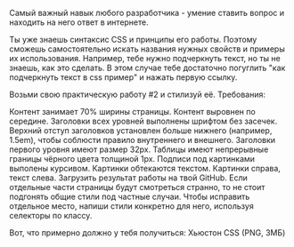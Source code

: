 Самый важный навык любого разработчика - умение ставить вопрос и находить на него ответ в интернете.

Ты уже знаешь синтаксис CSS и принципы его работы. Поэтому сможешь самостоятельно искать названия нужных свойств и примеры их использования. Например, тебе нужно подчеркнуть текст, но ты не знаешь, как это сделать. В этом случае тебе достаточно погуглить "как подчеркнуть текст в css пример" и нажать первую ссылку.

Возьми свою практическую работу #2 и стилизуй её. Требования:

Контент занимает 70% ширины страницы.
Контент выровнен по середине.
Заголовки всех уровней выполнены шрифтом без засечек.
Верхний отступ заголовков установлен больше нижнего (например, 1.5em), чтобы соблюсти правило внутреннего и внешнего.
Заголовки первого уровня имеют размер 32px.
Таблицы имеют непрерывные границы чёрного цвета толщиной 1px.
Подписи под картинками выполены курсивом.
Картинки обтекаются текстом. Картинки справа, текст слева.
Загрузить результат работы на твой GitHub.
Если отдельные части страницы будут смотреться странно, то не стоит подгонять общие стили под частные случаи. Чтобы исправить отдельное место, напиши стили конкретно для него, используя селекторы по классу.

Вот, что примерно должно у тебя получиться: Хьюстон CSS (PNG, 3МБ)
